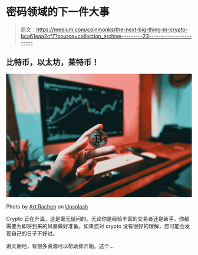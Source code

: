 # 密码领域的下一件大事

> 原文：<https://medium.com/coinmonks/the-next-big-thing-in-crypto-bca61eaa2cf7?source=collection_archive---------23----------------------->

## 比特币，以太坊，莱特币！

![](img/0049d658bcabd7e24891530b7707bfc9.png)

Photo by [Art Rachen](https://unsplash.com/@artrachen?utm_source=medium&utm_medium=referral) on [Unsplash](https://unsplash.com?utm_source=medium&utm_medium=referral)

Crypto 正在升温，这是毫无疑问的。无论你是经验丰富的交易者还是新手，你都需要为即将到来的风暴做好准备。如果您对 crypto 没有很好的理解，您可能会发现自己的日子不好过。

谢天谢地，有很多资源可以帮助你开始。这个…